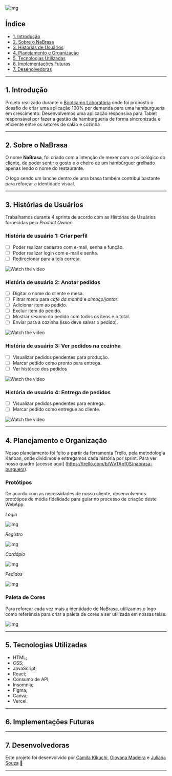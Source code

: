 ![img](src/img/logo.png)

## Índice

- [1. Introdução](#1-introdução)
- [2. Sobre o NaBrasa](#2-sobre-o-nabrasa)
- [3. Histórias de Usuários](#3-histórias-de-usuários)
- [4. Planejamento e Organização](#4-planejamento-e-organização)
- [5. Tecnologias Utilizadas](#5-tecnologias-utilizadas)
- [6. Implementações Futuras](#6-implementações-futuras)
- [7. Desenolvedoras](#7-desenvolvedoras)


---

## 1. Introdução

Projeto realizado durante o [Bootcamp Laboratória](https://github.com/Laboratoria) onde foi proposto o desafio de criar uma aplicação 100% por demanda para uma hamburgueria em crescimento. Desenvolvemos uma aplicação responsiva para Tablet responsável por fazer a gestão da hamburgueria de forma sincronizada e eficiente entre os setores de salão e cozinha

---

## 2. Sobre o NaBrasa

O nome **NaBrasa**, foi criado com a intenção de mexer com o psicológico do cliente, de poder sentir o gosto e o cheiro de um hambúrguer 
grelhado apenas lendo o nome do restaurante.

O logo sendo um lanche dentro de uma brasa também contribui bastante para reforçar a identidade visual.

---

## 3. Histórias de Usuários

Trabalhamos durante 4 sprints de acordo com as Histórias de Usuários fornecidas pelo _Product Owner_:


### História de usuário 1: Criar perfil

- [ ] Poder realizar cadastro com e-mail, senha e função.
- [ ] Poder realizar login com e-mail e senha.
- [ ] Redirecionar para a tela correta.

![Watch the video](https://media.giphy.com/media/TnQkPIdIDYlu5Z5ieG/giphy.gif)



### História de usuário 2: Anotar pedidos

- [ ] Digitar o nome do cliente e mesa.
- [ ] Filtrar _menu_ para _café da manhã_ e _almoço/jantar_.
- [ ] Adicionar item ao pedido.
- [ ] Excluir item do pedido.
- [ ] Mostrar _resumo_ do pedido com todos os itens e o total.
- [ ] Enviar para a cozinha (isso deve salvar o pedido).

![Watch the video](https://media.giphy.com/media/X3N98f46rnlAVNgNim/giphy.gif)



### História de usuário 3: Ver pedidos na cozinha

- [ ] Visualizar pedidos pendentes para produção.
- [ ] Marcar pedido como pronto para entrega.
- [ ] Ver histórico dos pedidos

![Watch the video](https://media.giphy.com/media/OIMG4WrAjJEaejfwAF/giphy.gif)



### História de usuário 4: Entrega de pedidos

- [ ] Visualizar pedidos pendentes para entrega.
- [ ] Marcar pedido como entregue ao cliente.

![Watch the video](https://media.giphy.com/media/Ckng20AcVXlvm5w4yQ/giphy.gif)

---

## 4. Planejamento e Organização

Nosso planejamento foi feito a partir da ferramenta Trello, pela metodologia Kanban, onde dividimos e entregamos cada história por sprint.
Para ver nosso quadro [acesse aqui] (https://trello.com/b/WvTApf0S/nabrasa-burguers).

### Protótipos

De acordo com as necessidades de nosso cliente, desenvolvemos protótipos de média fidelidade para guiar no processo de criação deste WebApp.

_Login_

![img](src/img-readme/login.png)


_Registro_

![img](src/img-readme/registro.png)


_Cardápio_

![img](src/img-readme/cardapio.png)


_Pedidos_

![img](src/img-readme/pedidos.png)


### Paleta de Cores

Para reforçar cada vez mais a identidade do NaBrasa, utilizamos o logo como referência para criar a paleta de cores a ser utilizada em nossas telas:

![img](src/img-readme/paleta-cores.png)

---


## 5. Tecnologias Utilizadas

- HTML;
- CSS;
- JavaScript;
- React;
- Consumo de API;
- Insomnia;
- Figma;
- Canva;
- Vercel.

---

## 6. Implementações Futuras




---

## 7. Desenvolvedoras

Este projeto foi desenvolvido por [Camila Kikuchi](https://github.com/CamilaKikuchi), [Giovana Madeira](https://github.com/giomadeira) e [Juliana Souza](https://github.com/julianaads) :rocket:

---

